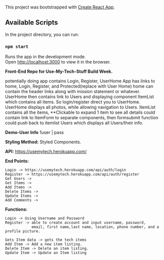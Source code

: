 This project was bootstrapped with [Create React App](https://github.com/facebook/create-react-app).

## Available Scripts

In the project directory, you can run:

### `npm start`

Runs the app in the development mode.<br>
Open [http://localhost:3000](http://localhost:3000) to view it in the browser.

**Front-End Repo for Use-My-Tech-Stuff Build Week.**

potentially doing app contains Login, Register, UserHome App has links to home, Login, Register, and Protected(replace with User Home) home can contain the header links along with mission statement or whatever. UserHome then contains link to Users and displaying component ItemList which contains all items. So login/register direct you to UserHome. UserHome displays all photos, while allowing navigation to Users. ItemList contains all the items, **Clickable to expand 1 item to see all details could contain link to ItemForm to separate components, then formsubmit function could push back to itemlist Users which displays all Users/their info.

**Demo-User Info** 1user | pass

**Styling Method:** Styled Components.

**API:** https://usemytech.herokuapp.com/

**End Points:**

    Login -> https://usemytech.herokuapp.com/api/auth/login
    Register -> https://usemytech.herokuapp.com/api/auth/register
    Get Users ->
    Get Items ->
    Add Items ->
    Delete Items ->
    Update Items ->
    Add Comments ->

**Functions:**

    Login -> Using Username and Password
    Register -> able to create account and input username, password, 
                email, first name,last name, location, phone number, and a profile picture.

    Gets Item data -> gets the tech items
    Add Item -> Add a new item listing.
    Delete Item -> Delete an item listing.
    Update Item -> Update an Item listing

